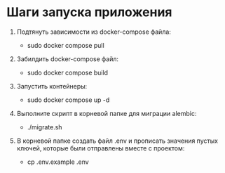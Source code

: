 # Шаги запуска приложения
1) Подтянуть зависимости из docker-compose файла: 

    - sudo docker compose pull

2) Забилдить docker-compose файл:

    - sudo docker compose build

3) Запустить контейнеры:

    - sudo docker compose up -d

4) Выполните скрипт в корневой папке для миграции alembic:

    - ./migrate.sh

5) В корневой папке создать файл .env и прописать значения пустых ключей, которые были отправлены вместе с проектом:

    - cp .env.example .env
